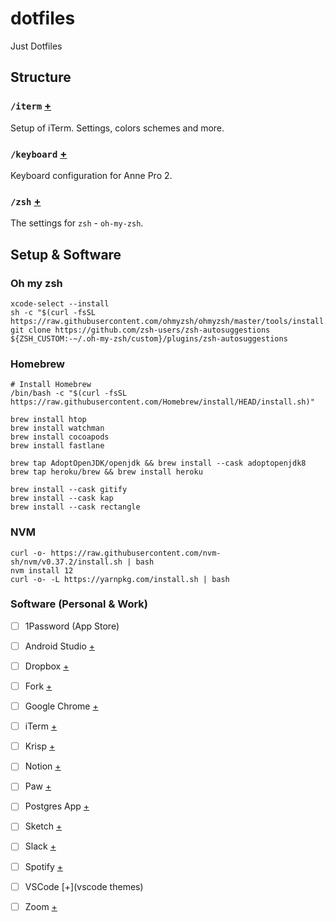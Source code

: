 # dotfiles
Just Dotfiles

## Structure

### `/iterm` [+](iterm)
Setup of iTerm. Settings, colors schemes and more.

### `/keyboard` [+](keyboard)
Keyboard configuration for Anne Pro 2.

### `/zsh` [+](zsh)
The settings for `zsh` - `oh-my-zsh`.

## Setup & Software


### Oh my zsh

    xcode-select --install
    sh -c "$(curl -fsSL https://raw.githubusercontent.com/ohmyzsh/ohmyzsh/master/tools/install.sh)"
    git clone https://github.com/zsh-users/zsh-autosuggestions ${ZSH_CUSTOM:-~/.oh-my-zsh/custom}/plugins/zsh-autosuggestions


### Homebrew

    # Install Homebrew
    /bin/bash -c "$(curl -fsSL https://raw.githubusercontent.com/Homebrew/install/HEAD/install.sh)"

    brew install htop
    brew install watchman
    brew install cocoapods
    brew install fastlane

    brew tap AdoptOpenJDK/openjdk && brew install --cask adoptopenjdk8
    brew tap heroku/brew && brew install heroku

    brew install --cask gitify
    brew install --cask kap
    brew install --cask rectangle


### NVM

    curl -o- https://raw.githubusercontent.com/nvm-sh/nvm/v0.37.2/install.sh | bash
    nvm install 12
    curl -o- -L https://yarnpkg.com/install.sh | bash

### Software (Personal & Work)

- [ ] 1Password (App Store)
- [ ] Android Studio [+](http://developer.android.com/tools/studio/)
- [ ] Dropbox [+](https://dropbox.com/)
- [ ] Fork [+](https://git-fork.com/)
- [ ] Google Chrome [+](http://www.google.co.uk/chrome/)
- [ ] iTerm [+](https://www.iterm2.com/)
- [ ] Krisp [+](https://krisp.ai/privacy-policy/)
- [ ] Notion [+](https://www.notion.so/desktop)
- [ ] Paw [+](https://paw.cloud)
- [ ] Postgres App [+](http://postgresapp.com/)
- [ ] Sketch [+](https://sketch.com/)
- [ ] Slack [+](https://slack.com/)
- [ ] Spotify [+](http://www.spotify.com/)
- [ ] VSCode [+](vscode themes)
- [ ] Zoom [+](https://zoom.us/)

